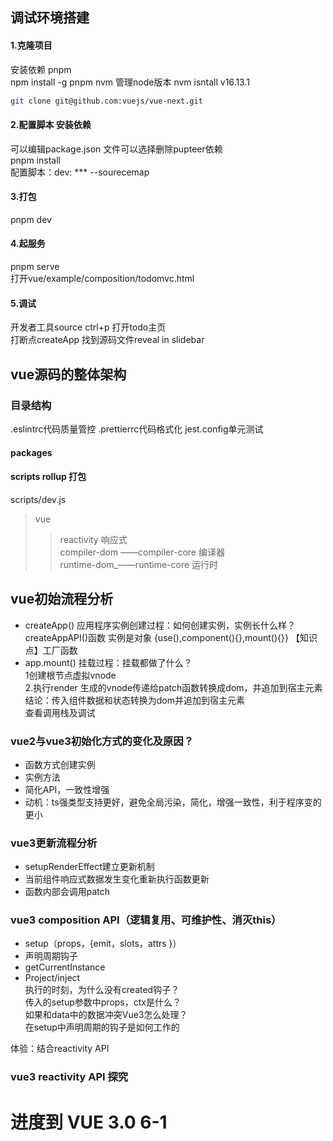 ## 调试环境搭建
#### 1.克隆项目
安装依赖 pnpm    
npm install -g pnpm
nvm 管理node版本
nvm isntall v16.13.1
```bash
git clone git@github.com:vuejs/vue-next.git
```
#### 2.配置脚本 安装依赖
可以编辑package.json 文件可以选择删除pupteer依赖  
pnpm install  
配置脚本：dev: ***  --sourecemap
#### 3.打包
pnpm dev
#### 4.起服务
pnpm serve  
打开vue/example/composition/todomvc.html
#### 5.调试

开发者工具source  ctrl+p 打开todo主页  
打断点createApp 找到源码文件reveal in slidebar
## vue源码的整体架构
### 目录结构
.eslintrc代码质量管控  .prettierrc代码格式化  jest.config单元测试
#### packages
#### scripts  rollup 打包
 scripts/dev.js  
 > vue  
 >> reactivity 响应式  
 > compiler-dom ——compiler-core  编译器  
 >runtime-dom_——runtime-core  运行时


## vue初始流程分析
* createApp() 应用程序实例创建过程：如何创建实例，实例长什么样？  
  createAppAPI()函数
  实例是对象 {use(),component(){},mount(){}}
  【知识点】工厂函数
* app.mount() 挂载过程：挂载都做了什么？  
  1创建根节点虚拟vnode  
  2.执行render  生成的vnode传递给patch函数转换成dom，并追加到宿主元素  
  结论：传入组件数据和状态转换为dom并追加到宿主元素  
查看调用栈及调试
###  vue2与vue3初始化方式的变化及原因？
* 函数方式创建实例
* 实例方法
* 简化API，一致性增强
* 动机：ts强类型支持更好，避免全局污染，简化，增强一致性，利于程序变的更小
###  vue3更新流程分析
* setupRenderEffect建立更新机制
* 当前组件响应式数据发生变化重新执行函数更新
* 函数内部会调用patch
### vue3 composition API（逻辑复用、可维护性、消灭this）
- setup（props，{emit，slots，attrs }）
- 声明周期钩子
- getCurrentInstance
- Project/inject   
执行的时刻，为什么没有created钩子？  
传入的setup参数中props，ctx是什么？  
如果和data中的数据冲突Vue3怎么处理？  
在setup中声明周期的钩子是如何工作的

体验：结合reactivity API
### vue3 reactivity API 探究
# 进度到 VUE 3.0 6-1